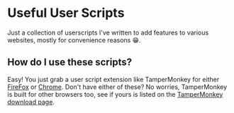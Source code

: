 # Useful User Scripts

Just a collection of userscripts I've written to add features to various websites, mostly for convenience reasons 😁.

## How do I use these scripts?

Easy! You just grab a user script extension like TamperMonkey for either [FireFox](https://addons.mozilla.org/en-GB/firefox/addon/tampermonkey/) or [Chrome](https://www.tampermonkey.net/index.php?browser=chrome). Don't have either of these? No worries, TamperMonkey is built for other browsers too, see if yours is listed on the [TamperMonkey download page](https://www.tampermonkey.net/).

